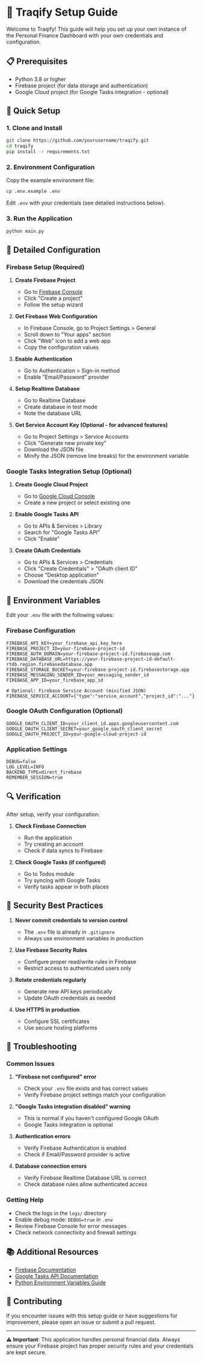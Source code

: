 # 🚀 Traqify Setup Guide

Welcome to Traqify! This guide will help you set up your own instance of the Personal Finance Dashboard with your own credentials and configuration.

## 📋 Prerequisites

- Python 3.8 or higher
- Firebase project (for data storage and authentication)
- Google Cloud project (for Google Tasks integration - optional)

## 🔧 Quick Setup

### 1. Clone and Install

```bash
git clone https://github.com/yourusername/traqify.git
cd traqify
pip install -r requirements.txt
```

### 2. Environment Configuration

Copy the example environment file:
```bash
cp .env.example .env
```

Edit `.env` with your credentials (see detailed instructions below).

### 3. Run the Application

```bash
python main.py
```

## 🔐 Detailed Configuration

### Firebase Setup (Required)

1. **Create Firebase Project**
   - Go to [Firebase Console](https://console.firebase.google.com/)
   - Click "Create a project"
   - Follow the setup wizard

2. **Get Firebase Web Configuration**
   - In Firebase Console, go to Project Settings > General
   - Scroll down to "Your apps" section
   - Click "Web" icon to add a web app
   - Copy the configuration values

3. **Enable Authentication**
   - Go to Authentication > Sign-in method
   - Enable "Email/Password" provider

4. **Setup Realtime Database**
   - Go to Realtime Database
   - Create database in test mode
   - Note the database URL

5. **Get Service Account Key (Optional - for advanced features)**
   - Go to Project Settings > Service Accounts
   - Click "Generate new private key"
   - Download the JSON file
   - Minify the JSON (remove line breaks) for the environment variable

### Google Tasks Integration Setup (Optional)

1. **Create Google Cloud Project**
   - Go to [Google Cloud Console](https://console.cloud.google.com/)
   - Create a new project or select existing one

2. **Enable Google Tasks API**
   - Go to APIs & Services > Library
   - Search for "Google Tasks API"
   - Click "Enable"

3. **Create OAuth Credentials**
   - Go to APIs & Services > Credentials
   - Click "Create Credentials" > "OAuth client ID"
   - Choose "Desktop application"
   - Download the credentials JSON

## 📝 Environment Variables

Edit your `.env` file with the following values:

### Firebase Configuration
```env
FIREBASE_API_KEY=your_firebase_api_key_here
FIREBASE_PROJECT_ID=your-firebase-project-id
FIREBASE_AUTH_DOMAIN=your-firebase-project-id.firebaseapp.com
FIREBASE_DATABASE_URL=https://your-firebase-project-id-default-rtdb.region.firebasedatabase.app
FIREBASE_STORAGE_BUCKET=your-firebase-project-id.firebasestorage.app
FIREBASE_MESSAGING_SENDER_ID=your_messaging_sender_id
FIREBASE_APP_ID=your_firebase_app_id

# Optional: Firebase Service Account (minified JSON)
FIREBASE_SERVICE_ACCOUNT={"type":"service_account","project_id":"..."}
```

### Google OAuth Configuration (Optional)
```env
GOOGLE_OAUTH_CLIENT_ID=your_client_id.apps.googleusercontent.com
GOOGLE_OAUTH_CLIENT_SECRET=your_google_oauth_client_secret
GOOGLE_OAUTH_PROJECT_ID=your-google-cloud-project-id
```

### Application Settings
```env
DEBUG=false
LOG_LEVEL=INFO
BACKEND_TYPE=direct_firebase
REMEMBER_SESSION=true
```

## 🔍 Verification

After setup, verify your configuration:

1. **Check Firebase Connection**
   - Run the application
   - Try creating an account
   - Check if data syncs to Firebase

2. **Check Google Tasks (if configured)**
   - Go to Todos module
   - Try syncing with Google Tasks
   - Verify tasks appear in both places

## 🚨 Security Best Practices

1. **Never commit credentials to version control**
   - The `.env` file is already in `.gitignore`
   - Always use environment variables in production

2. **Use Firebase Security Rules**
   - Configure proper read/write rules in Firebase
   - Restrict access to authenticated users only

3. **Rotate credentials regularly**
   - Generate new API keys periodically
   - Update OAuth credentials as needed

4. **Use HTTPS in production**
   - Configure SSL certificates
   - Use secure hosting platforms

## 🐛 Troubleshooting

### Common Issues

1. **"Firebase not configured" error**
   - Check your `.env` file exists and has correct values
   - Verify Firebase project settings match your configuration

2. **"Google Tasks integration disabled" warning**
   - This is normal if you haven't configured Google OAuth
   - Google Tasks integration is optional

3. **Authentication errors**
   - Verify Firebase Authentication is enabled
   - Check if Email/Password provider is active

4. **Database connection errors**
   - Verify Firebase Realtime Database URL is correct
   - Check database rules allow authenticated access

### Getting Help

- Check the logs in the `logs/` directory
- Enable debug mode: `DEBUG=true` in `.env`
- Review Firebase Console for error messages
- Check network connectivity and firewall settings

## 📚 Additional Resources

- [Firebase Documentation](https://firebase.google.com/docs)
- [Google Tasks API Documentation](https://developers.google.com/tasks)
- [Python Environment Variables Guide](https://docs.python.org/3/library/os.html#os.environ)

## 🤝 Contributing

If you encounter issues with this setup guide or have suggestions for improvement, please open an issue or submit a pull request.

---

**⚠️ Important**: This application handles personal financial data. Always ensure your Firebase project has proper security rules and your credentials are kept secure.
